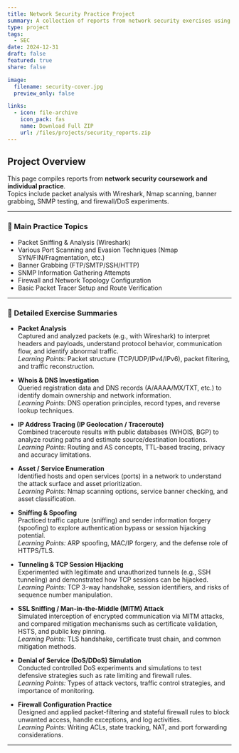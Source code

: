 ```yaml
---
title: Network Security Practice Project
summary: A collection of reports from network security exercises using Wireshark, Nmap, firewalls, and more.
type: project
tags:
  - SEC
date: 2024-12-31
draft: false
featured: true
share: false

image:
  filename: security-cover.jpg
  preview_only: false

links:
  - icon: file-archive
    icon_pack: fas
    name: Download Full ZIP
    url: /files/projects/security_reports.zip
---
```


## Project Overview
This page compiles reports from **network security coursework and individual practice**.  
Topics include packet analysis with Wireshark, Nmap scanning, banner grabbing, SNMP testing, and firewall/DoS experiments.

---

### 📘 Main Practice Topics
- Packet Sniffing & Analysis (Wireshark)
- Various Port Scanning and Evasion Techniques (Nmap SYN/FIN/Fragmentation, etc.)
- Banner Grabbing (FTP/SMTP/SSH/HTTP)
- SNMP Information Gathering Attempts
- Firewall and Network Topology Configuration
- Basic Packet Tracer Setup and Route Verification

---

### 📄 Detailed Exercise Summaries

- **Packet Analysis**  
  Captured and analyzed packets (e.g., with Wireshark) to interpret headers and payloads, understand protocol behavior, communication flow, and identify abnormal traffic.  
  *Learning Points:* Packet structure (TCP/UDP/IPv4/IPv6), packet filtering, and traffic reconstruction.

- **Whois & DNS Investigation**  
  Queried registration data and DNS records (A/AAAA/MX/TXT, etc.) to identify domain ownership and network information.  
  *Learning Points:* DNS operation principles, record types, and reverse lookup techniques.

- **IP Address Tracing (IP Geolocation / Traceroute)**  
  Combined traceroute results with public databases (WHOIS, BGP) to analyze routing paths and estimate source/destination locations.  
  *Learning Points:* Routing and AS concepts, TTL-based tracing, privacy and accuracy limitations.

- **Asset / Service Enumeration**  
  Identified hosts and open services (ports) in a network to understand the attack surface and asset prioritization.  
  *Learning Points:* Nmap scanning options, service banner checking, and asset classification.

- **Sniffing & Spoofing**  
  Practiced traffic capture (sniffing) and sender information forgery (spoofing) to explore authentication bypass or session hijacking potential.  
  *Learning Points:* ARP spoofing, MAC/IP forgery, and the defense role of HTTPS/TLS.

- **Tunneling & TCP Session Hijacking**  
  Experimented with legitimate and unauthorized tunnels (e.g., SSH tunneling) and demonstrated how TCP sessions can be hijacked.  
  *Learning Points:* TCP 3-way handshake, session identifiers, and risks of sequence number manipulation.

- **SSL Sniffing / Man-in-the-Middle (MITM) Attack**  
  Simulated interception of encrypted communication via MITM attacks, and compared mitigation mechanisms such as certificate validation, HSTS, and public key pinning.  
  *Learning Points:* TLS handshake, certificate trust chain, and common mitigation methods.

- **Denial of Service (DoS/DDoS) Simulation**  
  Conducted controlled DoS experiments and simulations to test defensive strategies such as rate limiting and firewall rules.  
  *Learning Points:* Types of attack vectors, traffic control strategies, and importance of monitoring.

- **Firewall Configuration Practice**  
  Designed and applied packet-filtering and stateful firewall rules to block unwanted access, handle exceptions, and log activities.  
  *Learning Points:* Writing ACLs, state tracking, NAT, and port forwarding considerations.
---